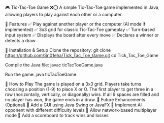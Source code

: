🎮 Tic-Tac-Toe Game ❌⭕
A simple Tic-Tac-Toe game implemented in Java, allowing players to play against each other or a computer.

📌 Features
✅ Play against another player or the computer (AI mode if implemented)
✅ 3x3 grid for classic Tic-Tac-Toe gameplay
✅ Turn-based input system
✅ Displays the board after every move
✅ Declares a winner or detects a draw

🔧 Installation & Setup
Clone the repository:
git clone https://github.com/Sn01eha/Tick_Tac_Toe_Game.git
cd Tick_Tac_Toe_Game

Compile the Java file:
javac ticTacToeGame.java

Run the game:
java ticTacToeGame

🎯 How to Play
The game is played on a 3x3 grid.
Players take turns choosing a position (1-9) to place X or O.
The first player to get three in a row (horizontally, vertically, or diagonally) wins.
If all 9 spaces are filled and no player has won, the game ends in a draw.
🚀 Future Enhancements (Optional)
🔹 Add a GUI using Java Swing or JavaFX
🔹 Implement AI opponent with different difficulty levels
🔹 Allow network-based multiplayer mode
🔹 Add a scoreboard to track wins and losses
